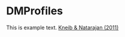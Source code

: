 # DMProfiles

This is example text.
[Kneib & Natarajan (2011)](https://link.springer.com/article/10.1007/s00159-011-0047-3)